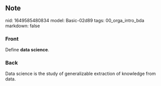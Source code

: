 ## Note
nid: 1649585480834
model: Basic-02d89
tags: 00_orga_intro_bda
markdown: false

### Front
Define <b>data science</b>.

### Back
Data science is the study of generalizable extraction of knowledge from data.
